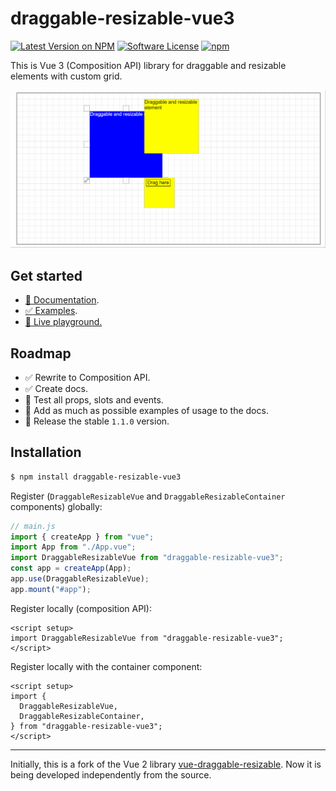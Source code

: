 # draggable-resizable-vue3

[![Latest Version on NPM](https://img.shields.io/npm/v/draggable-resizable-vue3.svg?style=flat-square)](https://www.npmjs.com/package/draggable-resizable-vue3)
[![Software License](https://img.shields.io/badge/license-MIT-brightgreen.svg?style=flat-square)](LICENSE.md)
[![npm](https://img.shields.io/npm/dt/draggable-resizable-vue3.svg?style=flat-square)](https://www.npmjs.com/package/draggable-resizable-vue3)

This is Vue 3 (Composition API) library for draggable and resizable elements with custom grid.

![preview](static/draggable.gif)

## Get started

- [:green_book: Documentation](https://draggable-resizable-vue3.netlify.app/).
- [:white_check_mark: Examples](https://draggable-resizable-vue3.netlify.app/docs/examples/no-props.html).
- [:tomato: Live playground.](https://codesandbox.io/s/github/zavalen/draggable-resizable-vue3?file=/src/App.vue)



## Roadmap
- :white_check_mark: Rewrite to Composition API.
- :white_check_mark: Create docs.
- :black_square_button: Test all props, slots and events.
- :black_square_button: Add as much as possible examples of usage to the docs.
- :black_square_button: Release the stable `1.1.0` version.



## Installation

```bash
$ npm install draggable-resizable-vue3
```

Register (`DraggableResizableVue` and `DraggableResizableContainer` components) globally:

```js
// main.js
import { createApp } from "vue";
import App from "./App.vue";
import DraggableResizableVue from "draggable-resizable-vue3";
const app = createApp(App);
app.use(DraggableResizableVue);
app.mount("#app");
```

Register locally (composition API):

```vue
<script setup>
import DraggableResizableVue from "draggable-resizable-vue3";
</script>
```

Register locally with the container component:

```vue
<script setup>
import {
  DraggableResizableVue,
  DraggableResizableContainer,
} from "draggable-resizable-vue3";
</script>
```
___

Initially, this is a fork of the Vue 2 library [vue-draggable-resizable](https://github.com/mauricius/vue-draggable-resizable). Now it is being developed independently from the source.
